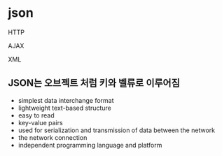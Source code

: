 # json

HTTP

AJAX 

XML



## JSON는 오브젝트 처럼 키와 벨류로 이루어짐

* simplest data interchange format
* lightweight text-based structure
* easy to read
* key-value pairs
* used for serialization and transmission of data between the network 
* the network connection
* independent programming language and platform 

